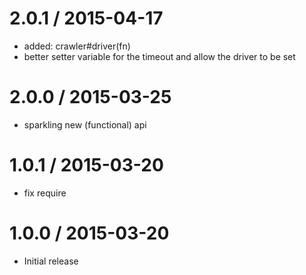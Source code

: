 
2.0.1 / 2015-04-17
==================

  * added: crawler#driver(fn)
  * better setter variable for the timeout and allow the driver to be set

2.0.0 / 2015-03-25
==================

  * sparkling new (functional) api

1.0.1 / 2015-03-20
==================

  * fix require

1.0.0 / 2015-03-20
==================

  * Initial release
